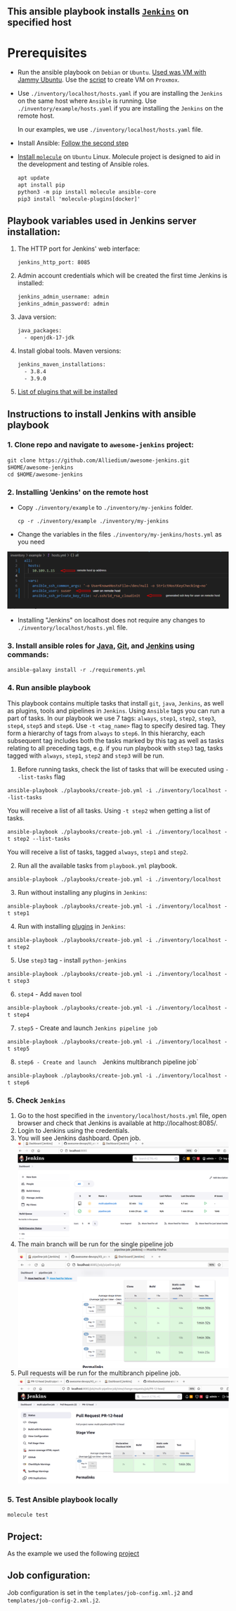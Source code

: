 ## This ansible playbook installs [`Jenkins`](https://www.jenkins.io/doc/) on specified host ##

# Prerequisites
* Run the ansible playbook on `Debian` or `Ubuntu`. [Used was VM with Jammy Ubuntu](https://github.com/Alliedium/awesome-proxmox). Use the [script](https://github.com/Alliedium/awesome-proxmox/blob/main/vm-cloud-init-shell/.env.example) to create VM on `Proxmox`.  

* Use `./inventory/localhost/hosts.yaml` if you are installing the `Jenkins` on the same host where `Ansible` is running.  Use `./inventory/example/hosts.yaml` if you are installing the `Jenkins` on the remote host.
  
  In our examples, we use `./inventory/localhost/hosts.yaml` file.

* Install Ansible: [Follow the second step](https://github.com/Alliedium/awesome-ansible#setting-up-config-machine)

* [Install `molecule`](https://molecule.readthedocs.io/installation/) on `Ubuntu` Linux. Molecule project is designed to aid in the development and testing of Ansible roles.
  
   ```
   apt update
   apt install pip
   python3 -m pip install molecule ansible-core
   pip3 install 'molecule-plugins[docker]'
   ```

## Playbook variables used in Jenkins server installation:

1. The HTTP port for Jenkins' web interface:

   ```
   jenkins_http_port: 8085
   ```

2. Admin account credentials which will be created the first time Jenkins is installed:

   ```
   jenkins_admin_username: admin
   jenkins_admin_password: admin
   ```

3. Java version:
   
   ```   
   java_packages: 
     - openjdk-17-jdk
   ```

4. Install global tools. Maven versions:
    
   ```
   jenkins_maven_installations:
     - 3.8.4
     - 3.9.0
   ```

5. [List of plugins that will be installed](ListofJenkinsPluginsToBeInstalled.md)

## Instructions to install Jenkins with ansible playbook

### 1. Clone repo and navigate to `awesome-jenkins` project:

  ```
  git clone https://github.com/Alliedium/awesome-jenkins.git $HOME/awesome-jenkins
  cd $HOME/awesome-jenkins
  ```
### 2. Installing 'Jenkins' on the remote host

* Copy `./inventory/example` to `./inventory/my-jenkins` folder.
  
  ```
  cp -r ./inventory/example ./inventory/my-jenkins
  ```

* Change the variables in the files `./inventory/my-jenkins/hosts.yml` as you need

![](./images/hosts.png)

* Installing "Jenkins" on localhost does not require any changes to `./inventory/localhost/hosts.yml` file.

### 3. Install ansible roles for [Java](https://github.com/geerlingguy/ansible-role-java/), [Git](https://github.com/geerlingguy/ansible-role-git/), and [Jenkins](https://github.com/geerlingguy/ansible-role-jenkins) using commands:
   
   ```
   ansible-galaxy install -r ./requirements.yml
   ```

### 4. Run ansible playbook 

  This playbook contains multiple tasks that install `git`, `java`, `Jenkins`, as well as plugins, tools and pipelines in `Jenkins`. Using `Ansible` tags you can run a part of tasks. In our playbook we use 7 tags: `always`, `step1`, `step2`, `step3`, `step4`, `step5` and `step6`. Use `-t <tag_name>` flag to specify desired tag. They form a hierarchy of tags from `always` to `step6`. In this hierarchy, each subsequent tag includes both the tasks marked by this tag as well as tasks relating to all preceding tags, e.g. if you run playbook with `step3` tag, tasks tagged with `always`, `step1`, `step2` and `step3` will be run.

   1. Before running tasks, check the list of tasks that will be executed using `--list-tasks` flag
   
   ```
   ansible-playbook ./playbooks/create-job.yml -i ./inventory/localhost --list-tasks
   ```

   You will receive a list of all tasks. Using `-t step2` when getting a list of tasks.

   ```
   ansible-playbook ./playbooks/create-job.yml -i ./inventory/localhost -t step2 --list-tasks
   ```

   You will receive a list of tasks, tagged `always`, `step1` and `step2`.


   2. Run all the available tasks from `playbook.yml` playbook. 
   
   ```
   ansible-playbook ./playbooks/create-job.yml -i ./inventory/localhost
   ```
   3. Run without installing any plugins in `Jenkins`:
   
   ```
   ansible-playbook ./playbooks/create-job.yml -i ./inventory/localhost -t step1
   ```

   4. Run with installing [plugins](ListofJenkinsPluginsToBeInstalled.md) in `Jenkins`:
   
   ```
   ansible-playbook ./playbooks/create-job.yml -i ./inventory/localhost -t step2
   ```

   5. Use `step3` tag - install `python-jenkins`
   
   ```
   ansible-playbook ./playbooks/create-job.yml -i ./inventory/localhost -t step3
   ```

   6. `step4` - Add  `maven` tool
   
   ```
   ansible-playbook ./playbooks/create-job.yml -i ./inventory/localhost -t step4
   ```

   7. `step5` - Create and launch  `Jenkins pipeline job`
   
   ```
   ansible-playbook ./playbooks/create-job.yml -i ./inventory/localhost -t step5
   ```
   
   8. `step6 - Create and launch  `Jenkins multibranch pipeline job`
   
   ```
   ansible-playbook ./playbooks/create-job.yml -i ./inventory/localhost -t step6
   ```

### 5. Check `Jenkins`

1. Go to the host specified in the `inventory/localhost/hosts.yml` file, open browser and check that Jenkins is available at http://localhost:8085/.
2. Login to Jenkins using the credentials.
3. You will see Jenkins dashboard. Open job. ![jenkins_dashboard.png](./images/01jenkins_dashboard.png) 
4. The main branch will be run for the single pipeline job ![single_pipeline.png](./images/02jenkins_pipeline.png)
5. Pull requests will be run for the multibranch pipeline job.![multibranch_pipeline.png](./images/03jenkins_mpipeline.png)

### 5. Test Ansible playbook locally

```
molecule test
```

## Project:
   As the example we used the following [project](https://github.com/Alliedium/springboot-api-rest-example)

## Job configuration:
   Job configuration is set in the `templates/job-config.xml.j2` and `templates/job-config-2.xml.j2`.
